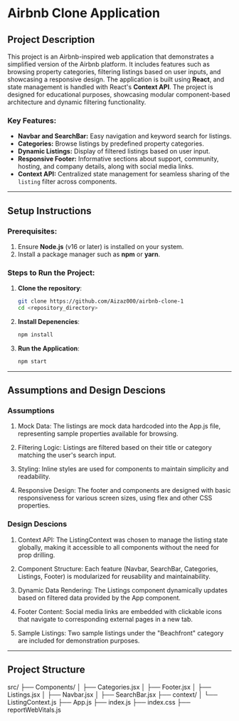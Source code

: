 # Airbnb Clone Application

## Project Description

This project is an Airbnb-inspired web application that demonstrates a simplified version of the Airbnb platform. It includes features such as browsing property categories, filtering listings based on user inputs, and showcasing a responsive design. The application is built using **React**, and state management is handled with React's **Context API**. The project is designed for educational purposes, showcasing modular component-based architecture and dynamic filtering functionality.

### Key Features:
- **Navbar and SearchBar:** Easy navigation and keyword search for listings.
- **Categories:** Browse listings by predefined property categories.
- **Dynamic Listings:** Display of filtered listings based on user input.
- **Responsive Footer:** Informative sections about support, community, hosting, and company details, along with social media links.
- **Context API:** Centralized state management for seamless sharing of the `listing` filter across components.

---

## Setup Instructions

### Prerequisites:
1. Ensure **Node.js** (v16 or later) is installed on your system.
2. Install a package manager such as **npm** or **yarn**.

### Steps to Run the Project:
1. **Clone the repository**:
   ```bash
   git clone https://github.com/Aizaz000/airbnb-clone-1
   cd <repository_directory>
   ```

2. **Install Depenencies**:
    ```bash
    npm install
    ```

3. **Run the Application**:
    ```bash
    npm start
    ```

---

## Assumptions and Design Descions

### Assumptions
1. Mock Data: The listings are mock data hardcoded into the App.js file, representing sample properties available for browsing.

2. Filtering Logic: Listings are filtered based on their title or category matching the user's search input.

3. Styling: Inline styles are used for components to maintain simplicity and readability.

4. Responsive Design: The footer and components are designed with basic responsiveness for various screen sizes, using flex and other CSS properties.

### Design Descions
1. Context API: The ListingContext was chosen to manage the listing state globally, making it accessible to all components without the need for prop drilling.

2. Component Structure: Each feature (Navbar, SearchBar, Categories, Listings, Footer) is modularized for reusability and maintainability.

3. Dynamic Data Rendering: The Listings component dynamically updates based on filtered data provided by the App component.

4. Footer Content: Social media links are embedded with clickable icons that navigate to corresponding external pages in a new tab.

5. Sample Listings: Two sample listings under the "Beachfront" category are included for demonstration purposes.

---

## Project Structure
src/
├── Components/
│   ├── Categories.jsx
│   ├── Footer.jsx
│   ├── Listings.jsx
│   ├── Navbar.jsx
│   ├── SearchBar.jsx
├── context/
│   └── ListingContext.js
├── App.js
├── index.js
├── index.css
├── reportWebVitals.js
